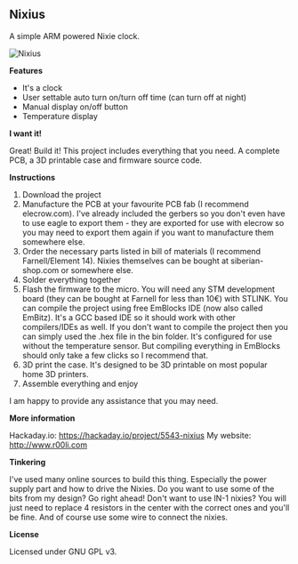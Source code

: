 ## Nixius ##
A simple ARM powered Nixie clock.

![Nixius](http://r00li.com/downloads/Nixius/Nixi_small.jpg)

**Features**

 - It's a clock
 - User settable auto turn on/turn off time (can turn off at night)
 - Manual display on/off button
 - Temperature display

**I want it!**

Great! Build it! This project includes everything that you need. A complete PCB, a 3D printable case and firmware source code.

**Instructions**

 1. Download the project
 2. Manufacture the PCB at your favourite PCB fab (I recommend elecrow.com). I've already included the gerbers so you don't even have to use eagle to export them - they are exported for use with elecrow so you may need to export them again if you want to manufacture them somewhere else.
 3. Order the necessary parts listed in bill of materials (I recommend Farnell/Element 14). Nixies themselves can be bought at siberian-shop.com or somewhere else.
 4. Solder everything together
 5. Flash the firmware to the micro. You will need any STM development board (they can be bought at Farnell for less than 10€) with STLINK. You can compile the project using free EmBlocks IDE (now also called EmBitz). It's a GCC based IDE so it should work with other compilers/IDEs as well. If you don't want to compile the project then you can simply used the .hex file in the bin folder. It's configured for use without the temperature sensor. But compiling everything in EmBlocks should only take a few clicks so I recommend that. 
 6. 3D print the case. It's designed to be 3D printable on most popular home 3D printers. 
 7. Assemble everything and enjoy

I am happy to provide any assistance that you may need. 

**More information**

Hackaday.io: https://hackaday.io/project/5543-nixius
My website: http://www.r00li.com

**Tinkering**

I've used many online sources to build this thing. Especially the power supply part and how to drive the Nixies. Do you want to use some of the bits from my design? Go right ahead! Don't want to use IN-1 nixies? You will just need to replace 4 resistors in the center with the correct ones and you'll be fine. And of course use some wire to connect the nixies. 

**License**

Licensed under GNU GPL v3.
